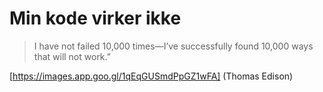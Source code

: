 # Min kode virker ikke

> I have not failed 10,000 times—I’ve successfully found 10,000 ways that will not work.”

[https://images.app.goo.gl/1qEqGUSmdPpGZ1wFA] (Thomas Edison)
